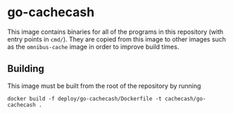 # go-cachecash

This image contains binaries for all of the programs in this repository (with entry points in `cmd/`).  They are copied
from this image to other images such as the `omnibus-cache` image in order to improve build times.

## Building

This image must be built from the root of the repository by running

```
docker build -f deploy/go-cachecash/Dockerfile -t cachecash/go-cachecash .
```
